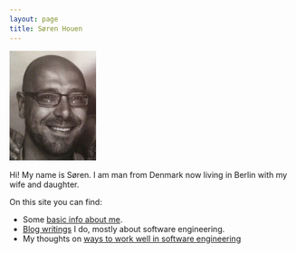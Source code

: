 ```yaml
---
layout: page
title: Søren Houen
---
```


![Photo](assets/images/photo.jpg)

Hi! My name is Søren. I am man from Denmark now living in Berlin with my wife and daughter.

On this site you can find: 
- Some [basic info about me](/about).
- [Blog writings](/blog) I do, mostly about software engineering.
- My thoughts on [ways to work well in software engineering](/work-guide)
